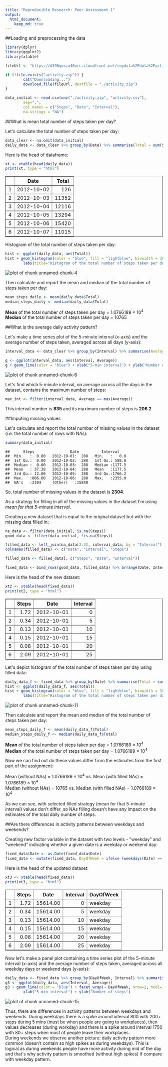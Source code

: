 ```yaml
---
title: "Reproducible Research: Peer Assessment 1"
output: 
  html_document:
    keep_md: true
---
```


##Loading and preprocessing the data


```r
library(dplyr)
library(ggplot2)
library(xtable)

fileUrl <- "https://d396qusza40orc.cloudfront.net/repdata%2Fdata%2Factivity.zip"

if (!file.exists("activity.zip")) {
        cat("Downloading...")
        download.file(fileUrl, destfile = "./activity.zip")
}

data_initial <- read.csv(unz("./activity.zip", "activity.csv"),
        sep=",", 
        col.names = c("Steps", "Date", "Interval"), 
        na.strings = "NA")
```

##What is mean total number of steps taken per day?  

Let's calculate the total number of steps taken per day:


```r
data_clear <- na.omit(data_initial)
daily_data <- data_clear %>% group_by(Date) %>% summarise(Total = sum(Steps))
```

Here is the head of dataframe:


```r
xt <- xtable(head(daily_data))
print(xt, type = "html")
```

<!-- html table generated in R 3.1.2 by xtable 1.7-4 package -->
<!-- Sun Apr 19 15:18:15 2015 -->
<table border=1>
<tr> <th>  </th> <th> Date </th> <th> Total </th>  </tr>
  <tr> <td align="right"> 1 </td> <td> 2012-10-02 </td> <td align="right"> 126 </td> </tr>
  <tr> <td align="right"> 2 </td> <td> 2012-10-03 </td> <td align="right"> 11352 </td> </tr>
  <tr> <td align="right"> 3 </td> <td> 2012-10-04 </td> <td align="right"> 12116 </td> </tr>
  <tr> <td align="right"> 4 </td> <td> 2012-10-05 </td> <td align="right"> 13294 </td> </tr>
  <tr> <td align="right"> 5 </td> <td> 2012-10-06 </td> <td align="right"> 15420 </td> </tr>
  <tr> <td align="right"> 6 </td> <td> 2012-10-07 </td> <td align="right"> 11015 </td> </tr>
   </table>

Histogram of the total number of steps taken per day:


```r
hist <- ggplot(daily_data, aes(Total))
hist + geom_histogram(color = "blue", fill = "lightblue", binwidth = 3000) +
        labs(title="Histogram of the total number of steps taken per day", x = "Steps taken per day")
```

![plot of chunk unnamed-chunk-4](figure/unnamed-chunk-4-1.png) 

Then calculate and report the mean and median of the total number of steps taken per day:


```r
mean_steps_daily <- mean(daily_data$Total)
median_steps_daily <- median(daily_data$Total)
```


**Mean** of the total number of steps taken per day = 1.0766189 &times; 10<sup>4</sup>   
**Median** of the total number of steps taken per day = 10765

##What is the average daily activity pattern?

Let's make a time series plot of the 5-minute interval (x-axis) and the average number of steps taken, averaged across all days (y-axis):

```r
interval_data <- data_clear %>% group_by(Interval) %>% summarise(Average = mean(Steps))

g <- ggplot(interval_data, aes(Interval, Average))
g + geom_line(color = "blue") + xlab("5-min interval") + ylab("Number of steps")
```

![plot of chunk unnamed-chunk-6](figure/unnamed-chunk-6-1.png) 

Let's find which 5-minute interval, on average across all the days in the dataset, contains the maximum number of steps:


```r
max_int <- filter(interval_data, Average == max(Average))
```

This interval number is **835** and its maximum number of steps is **206.2**

##Imputing missing values

Let's calculate and report the total number of missing values in the dataset (i.e. the total number of rows with NAs):


```r
summary(data_initial)
```

```
##      Steps                Date          Interval     
##  Min.   :  0.00   2012-10-01:  288   Min.   :   0.0  
##  1st Qu.:  0.00   2012-10-02:  288   1st Qu.: 588.8  
##  Median :  0.00   2012-10-03:  288   Median :1177.5  
##  Mean   : 37.38   2012-10-04:  288   Mean   :1177.5  
##  3rd Qu.: 12.00   2012-10-05:  288   3rd Qu.:1766.2  
##  Max.   :806.00   2012-10-06:  288   Max.   :2355.0  
##  NA's   :2304     (Other)   :15840
```

So, total number of missing values in the dataset is **2304**.

As a strategy for filling in all of the missing values in the dataset I'm using *mean for that 5-minute interval*.

Creating a new dataset that is equal to the original dataset but with the missing data filled in:


```r
na_data <- filter(data_initial, is.na(Steps))
good_data <- filter(data_initial, !is.na(Steps))

filled_data <- left_join(na_data[2:3], interval_data, by = "Interval")
colnames(filled_data) <- c("Date", "Interval", "Steps")

filled_data <- filled_data[, c("Steps", "Date", "Interval")]

fixed_data <- bind_rows(good_data, filled_data) %>% arrange(Date, Interval)
```

Here is the head of the new dataset:

```r
xt2 <- xtable(head(fixed_data))
print(xt2, type = "html")
```

<!-- html table generated in R 3.1.2 by xtable 1.7-4 package -->
<!-- Sun Apr 19 15:18:16 2015 -->
<table border=1>
<tr> <th>  </th> <th> Steps </th> <th> Date </th> <th> Interval </th>  </tr>
  <tr> <td align="right"> 1 </td> <td align="right"> 1.72 </td> <td> 2012-10-01 </td> <td align="right">   0 </td> </tr>
  <tr> <td align="right"> 2 </td> <td align="right"> 0.34 </td> <td> 2012-10-01 </td> <td align="right">   5 </td> </tr>
  <tr> <td align="right"> 3 </td> <td align="right"> 0.13 </td> <td> 2012-10-01 </td> <td align="right">  10 </td> </tr>
  <tr> <td align="right"> 4 </td> <td align="right"> 0.15 </td> <td> 2012-10-01 </td> <td align="right">  15 </td> </tr>
  <tr> <td align="right"> 5 </td> <td align="right"> 0.08 </td> <td> 2012-10-01 </td> <td align="right">  20 </td> </tr>
  <tr> <td align="right"> 6 </td> <td align="right"> 2.09 </td> <td> 2012-10-01 </td> <td align="right">  25 </td> </tr>
   </table>

Let's depict histogram of the total number of steps taken per day using filled data:


```r
daily_data_f <- fixed_data %>% group_by(Date) %>% summarise(Total = sum(Steps))
hist <- ggplot(daily_data_f, aes(Total))
hist + geom_histogram(color = "blue", fill = "lightblue", binwidth = 3000) +
        labs(title="Histogram of the total number of steps taken per day (with filled NAs)", x = "Steps taken per day")
```

![plot of chunk unnamed-chunk-11](figure/unnamed-chunk-11-1.png) 

Then calculate and report the mean and median of the total number of steps taken per day:


```r
mean_steps_daily_f <- mean(daily_data_f$Total)
median_steps_daily_f <- median(daily_data_f$Total)
```

**Mean** of the total number of steps taken per day = 1.0766189 &times; 10<sup>4</sup>   
**Median** of the total number of steps taken per day = 1.0766189 &times; 10<sup>4</sup>

Now we can find out do these values differ from the estimates from the first part of the assignment:

Mean (without NAs) = 1.0766189 &times; 10<sup>4</sup> vs. Mean (with filled NAs) = 1.0766189 &times; 10<sup>4</sup>  
Median (without NAs) = 10765 vs. Median (with filled NAs) = 1.0766189 &times; 10<sup>4</sup>

As we can see, with selected filled strategy (mean for that 5-minute interval) values don't differ, so NAs filling doesn't have any impact on the estimates of the total daily number of steps.

##Are there differences in activity patterns between weekdays and weekends?

Creating new factor variable in the dataset with two levels - "weekday" and "weekend" indicating whether a given date is a weekday or weekend day:


```r
fixed_data$Date <- as.Date(fixed_data$Date)
fixed_data <- mutate(fixed_data, DayOfWeek = ifelse (weekdays(Date) == "Saturday" | weekdays(Date) == "Sunday", "weekend", "weekday"))
```

Here is the head of the updated dataset:

```r
xt3 <- xtable(head(fixed_data))
print(xt3, type = "html")
```

<!-- html table generated in R 3.1.2 by xtable 1.7-4 package -->
<!-- Sun Apr 19 15:18:16 2015 -->
<table border=1>
<tr> <th>  </th> <th> Steps </th> <th> Date </th> <th> Interval </th> <th> DayOfWeek </th>  </tr>
  <tr> <td align="right"> 1 </td> <td align="right"> 1.72 </td> <td align="right"> 15614.00 </td> <td align="right">   0 </td> <td> weekday </td> </tr>
  <tr> <td align="right"> 2 </td> <td align="right"> 0.34 </td> <td align="right"> 15614.00 </td> <td align="right">   5 </td> <td> weekday </td> </tr>
  <tr> <td align="right"> 3 </td> <td align="right"> 0.13 </td> <td align="right"> 15614.00 </td> <td align="right">  10 </td> <td> weekday </td> </tr>
  <tr> <td align="right"> 4 </td> <td align="right"> 0.15 </td> <td align="right"> 15614.00 </td> <td align="right">  15 </td> <td> weekday </td> </tr>
  <tr> <td align="right"> 5 </td> <td align="right"> 0.08 </td> <td align="right"> 15614.00 </td> <td align="right">  20 </td> <td> weekday </td> </tr>
  <tr> <td align="right"> 6 </td> <td align="right"> 2.09 </td> <td align="right"> 15614.00 </td> <td align="right">  25 </td> <td> weekday </td> </tr>
   </table>

Now let's make a panel plot containing a time series plot of the 5-minute interval (x-axis) and the average number of steps taken, averaged across all weekday days or weekend days (y-axis):

```r
daily_data <- fixed_data %>% group_by(DayOfWeek, Interval) %>% summarise(Average = mean(Steps))
g3 <- ggplot(daily_data, aes(Interval, Average))
g3 + geom_line(color = "blue") + facet_wrap(~ DayOfWeek, nrow=2, ncol=1) + 
        xlab("5-min interval") + ylab("Number of steps")
```

![plot of chunk unnamed-chunk-15](figure/unnamed-chunk-15-1.png) 

Thus, there are differences in activity patterns between weekdays and weekends. During weekdays there is a spike around interval 800 with 200+ steps during 5 mins (must be when people are going to workplaces), then values decreases  (during workday) and there is a spike around interval 1750 with 80+ steps when most of people leave their workplaces.  
During weekends we observe another picture: daily activity pattern more common (doesn't contain so high spikes as during weekdays). This is logical as during weekends people have more activity during mid of the day and that's why activity pattern is smoothed (without high spikes) if compare with weekday pattern.
